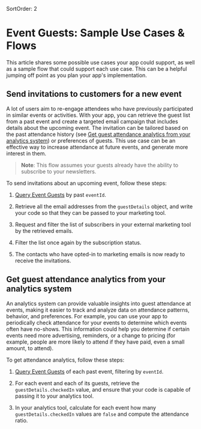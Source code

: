 SortOrder: 2
# Event Guests: Sample Use Cases & Flows

This article shares some possible use cases your app could support, as well as a sample flow that could support each use case. This can be a helpful jumping off point as you plan your app's implementation.  

## Send invitations to customers for a new event

A lot of users aim to re-engage attendees who have previously participated in similar events or activities. With your app, you can retrieve the guest list from a past event and create a targeted email campaign that includes details about the upcoming event. The invitation can be tailored based on the past attendance history (see [Get guest attendance analytics from your analytics system](https://dev.wix.com/api/rest/wix-events/event-guests/sample-use-cases-and-flows#wix-events_event-guests_sample-use-cases-and-flows_get-guest-attendance-analytics-from-your-analytics-system)) or preferences of guests. This use case can be an effective way to increase attendance at future events, and generate more interest in them.

> **Note**: This flow assumes your guests already have the ability to subscribe to your newsletters.

To send invitations about an upcoming event, follow these steps:

1. [Query Event Guests](https://dev.wix.com/api/rest/wix-events/event-guests/query-event-guests) by past `eventId`.

2. Retrieve all the email addresses from the `guestDetails` object, and write your code so that they can be passed to your marketing tool.

3. Request and filter the list of subscribers in your external marketing tool by the retrieved emails. 

4. Filter the list once again by the subscription status.

5. The contacts who have opted-in to marketing emails is now ready to receive the invitations.

## Get guest attendance analytics from your analytics system

An analytics system can provide valuable insights into guest attendance at events, making it easier to track and analyze data on attendance patterns, behavior, and preferences. For example, you can use your app to periodically check attendance for your events to determine which events often have no-shows. This information could help you determine if certain events need more advertising, reminders, or a change to pricing (for example, people are more likely to attend if they have paid, even a small amount, to attend).

To get attendance analytics, follow these steps:

1. [Query Event Guests](https://dev.wix.com/api/rest/wix-events/event-guests/query-event-guests) of each past event, filtering by `eventId`.

2. For each event and each of its guests, retrieve the `guestDetails.checkedIn` value, and ensure that your code is capable of passing it to your analytics tool.

3. In your analytics tool, calculate for each event how many `guestDetails.checkedIn` values are `false` and compute the attendance ratio.
